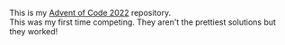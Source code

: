 This is my [Advent of Code 2022](https://adventofcode.com/2022/about) repository.  
This was my first time competing.
They aren't the prettiest solutions but they worked!
